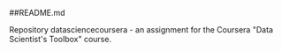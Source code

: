 ##README.md

Repository datasciencecoursera - an assignment for the Coursera "Data Scientist's Toolbox" course.
